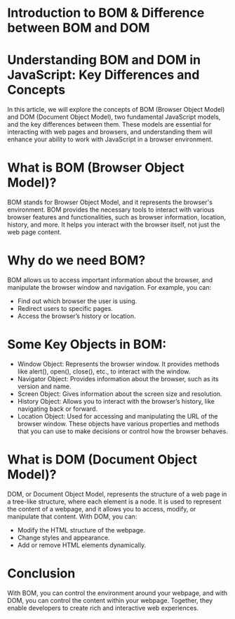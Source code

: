 # Introduction to BOM & Difference between BOM and DOM

# Understanding BOM and DOM in JavaScript: Key Differences and Concepts
In this article, we will explore the concepts of BOM (Browser Object Model) and DOM (Document Object Model), two fundamental JavaScript models, and the key differences between them. These models are essential for interacting with web pages and browsers, and understanding them will enhance your ability to work with JavaScript in a browser environment.

# What is BOM (Browser Object Model)?
BOM stands for Browser Object Model, and it represents the browser's environment. BOM provides the necessary tools to interact with various browser features and functionalities, such as browser information, location, history, and more. It helps you interact with the browser itself, not just the web page content.

# Why do we need BOM?
BOM allows us to access important information about the browser, and manipulate the browser window and navigation. For example, you can:

* Find out which browser the user is using.
* Redirect users to specific pages.
* Access the browser’s history or location.

# Some Key Objects in BOM:
* Window Object: 
Represents the browser window. It provides methods like alert(), open(), close(), etc., to interact with the window.
* Navigator Object: 
Provides information about the browser, such as its version and name.
* Screen Object: 
Gives information about the screen size and resolution.
* History Object: 
Allows you to interact with the browser’s history, like navigating back or forward.
* Location Object: 
Used for accessing and manipulating the URL of the browser window.
These objects have various properties and methods that you can use to make decisions or control how the browser behaves.

# What is DOM (Document Object Model)?
DOM, or Document Object Model, represents the structure of a web page in a tree-like structure, where each element is a node. It is used to represent the content of a webpage, and it allows you to access, modify, or manipulate that content. With DOM, you can:

* Modify the HTML structure of the webpage.
* Change styles and appearance.
* Add or remove HTML elements dynamically.

# Conclusion
With BOM, you can control the environment around your webpage, and with DOM, you can control the content within your webpage. Together, they enable developers to create rich and interactive web experiences.